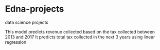 # Edna-projects
data science projects

This model predicts revenue collected based on the tax collected between 2013 and 2017
It predicts total tax collected in the next 3 years using linear regression.
